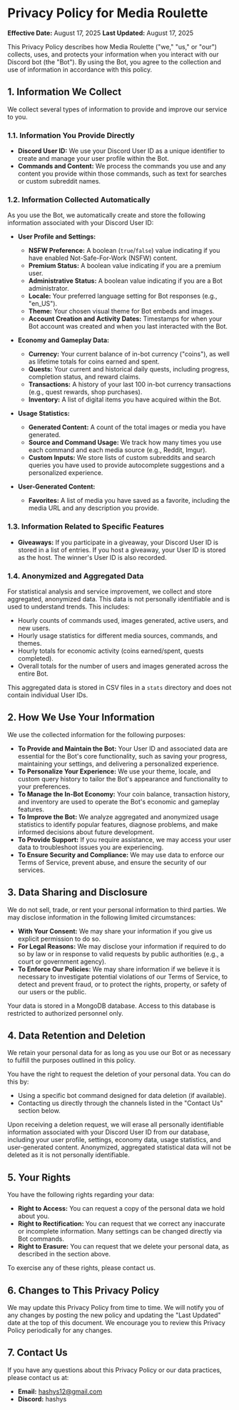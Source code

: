 
# Privacy Policy for Media Roulette

**Effective Date:** August 17, 2025
**Last Updated:** August 17, 2025

This Privacy Policy describes how Media Roulette ("we," "us," or "our") collects, uses, and protects your information when you interact with our Discord bot (the "Bot"). By using the Bot, you agree to the collection and use of information in accordance with this policy.

## 1. Information We Collect

We collect several types of information to provide and improve our service to you.

### 1.1. Information You Provide Directly

*   **Discord User ID:** We use your Discord User ID as a unique identifier to create and manage your user profile within the Bot.
*   **Commands and Content:** We process the commands you use and any content you provide within those commands, such as text for searches or custom subreddit names.

### 1.2. Information Collected Automatically

As you use the Bot, we automatically create and store the following information associated with your Discord User ID:

*   **User Profile and Settings:**
    *   **NSFW Preference:** A boolean (`true`/`false`) value indicating if you have enabled Not-Safe-For-Work (NSFW) content.
    *   **Premium Status:** A boolean value indicating if you are a premium user.
    *   **Administrative Status:** A boolean value indicating if you are a Bot administrator.
    *   **Locale:** Your preferred language setting for Bot responses (e.g., "en_US").
    *   **Theme:** Your chosen visual theme for Bot embeds and images.
    *   **Account Creation and Activity Dates:** Timestamps for when your Bot account was created and when you last interacted with the Bot.

*   **Economy and Gameplay Data:**
    *   **Currency:** Your current balance of in-bot currency ("coins"), as well as lifetime totals for coins earned and spent.
    *   **Quests:** Your current and historical daily quests, including progress, completion status, and reward claims.
    *   **Transactions:** A history of your last 100 in-bot currency transactions (e.g., quest rewards, shop purchases).
    *   **Inventory:** A list of digital items you have acquired within the Bot.

*   **Usage Statistics:**
    *   **Generated Content:** A count of the total images or media you have generated.
    *   **Source and Command Usage:** We track how many times you use each command and each media source (e.g., Reddit, Imgur).
    *   **Custom Inputs:** We store lists of custom subreddits and search queries you have used to provide autocomplete suggestions and a personalized experience.

*   **User-Generated Content:**
    *   **Favorites:** A list of media you have saved as a favorite, including the media URL and any description you provide.

### 1.3. Information Related to Specific Features

*   **Giveaways:** If you participate in a giveaway, your Discord User ID is stored in a list of entries. If you host a giveaway, your User ID is stored as the host. The winner's User ID is also recorded.

### 1.4. Anonymized and Aggregated Data

For statistical analysis and service improvement, we collect and store aggregated, anonymized data. This data is not personally identifiable and is used to understand trends. This includes:
*   Hourly counts of commands used, images generated, active users, and new users.
*   Hourly usage statistics for different media sources, commands, and themes.
*   Hourly totals for economic activity (coins earned/spent, quests completed).
*   Overall totals for the number of users and images generated across the entire Bot.

This aggregated data is stored in CSV files in a `stats` directory and does not contain individual User IDs.

## 2. How We Use Your Information

We use the collected information for the following purposes:

*   **To Provide and Maintain the Bot:** Your User ID and associated data are essential for the Bot's core functionality, such as saving your progress, maintaining your settings, and delivering a personalized experience.
*   **To Personalize Your Experience:** We use your theme, locale, and custom query history to tailor the Bot's appearance and functionality to your preferences.
*   **To Manage the In-Bot Economy:** Your coin balance, transaction history, and inventory are used to operate the Bot's economic and gameplay features.
*   **To Improve the Bot:** We analyze aggregated and anonymized usage statistics to identify popular features, diagnose problems, and make informed decisions about future development.
*   **To Provide Support:** If you require assistance, we may access your user data to troubleshoot issues you are experiencing.
*   **To Ensure Security and Compliance:** We may use data to enforce our Terms of Service, prevent abuse, and ensure the security of our services.

## 3. Data Sharing and Disclosure

We do not sell, trade, or rent your personal information to third parties. We may disclose information in the following limited circumstances:

*   **With Your Consent:** We may share your information if you give us explicit permission to do so.
*   **For Legal Reasons:** We may disclose your information if required to do so by law or in response to valid requests by public authorities (e.g., a court or government agency).
*   **To Enforce Our Policies:** We may share information if we believe it is necessary to investigate potential violations of our Terms of Service, to detect and prevent fraud, or to protect the rights, property, or safety of our users or the public.

Your data is stored in a MongoDB database. Access to this database is restricted to authorized personnel only.

## 4. Data Retention and Deletion

We retain your personal data for as long as you use our Bot or as necessary to fulfill the purposes outlined in this policy.

You have the right to request the deletion of your personal data. You can do this by:
*   Using a specific bot command designed for data deletion (if available).
*   Contacting us directly through the channels listed in the "Contact Us" section below.

Upon receiving a deletion request, we will erase all personally identifiable information associated with your Discord User ID from our database, including your user profile, settings, economy data, usage statistics, and user-generated content. Anonymized, aggregated statistical data will not be deleted as it is not personally identifiable.

## 5. Your Rights

You have the following rights regarding your data:

*   **Right to Access:** You can request a copy of the personal data we hold about you.
*   **Right to Rectification:** You can request that we correct any inaccurate or incomplete information. Many settings can be changed directly via Bot commands.
*   **Right to Erasure:** You can request that we delete your personal data, as described in the section above.

To exercise any of these rights, please contact us.

## 6. Changes to This Privacy Policy

We may update this Privacy Policy from time to time. We will notify you of any changes by posting the new policy and updating the "Last Updated" date at the top of this document. We encourage you to review this Privacy Policy periodically for any changes.

## 7. Contact Us

If you have any questions about this Privacy Policy or our data practices, please contact us at:

*   **Email:** hashys12@gmail.com
*   **Discord:** hashys
